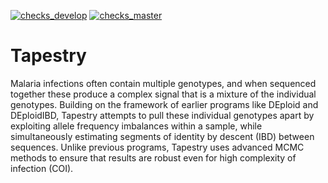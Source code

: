  <!-- badges: start -->
  [![checks_develop](https://github.com/mrc-ide/Tapestry/workflows/checks_develop/badge.svg)](https://github.com/mrc-ide/Tapestry/actions)
  [![checks_master](https://github.com/mrc-ide/Tapestry/workflows/checks_master/badge.svg)](https://github.com/mrc-ide/Tapestry/actions)
  <!-- badges: end -->

# Tapestry

Malaria infections often contain multiple genotypes, and when sequenced together
these produce a complex signal that is a mixture of the individual genotypes.
Building on the framework of earlier programs like DEploid and DEploidIBD,
Tapestry attempts to pull these individual genotypes apart by exploiting allele
frequency imbalances within a sample, while simultaneously estimating segments
of identity by descent (IBD) between sequences. Unlike previous programs,
Tapestry uses advanced MCMC methods to ensure that results are robust even for
high complexity of infection (COI).
